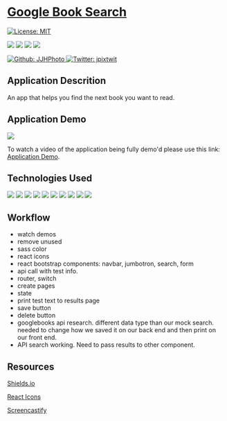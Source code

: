 # [Google Book Search](https://jjh-bookshelves.herokuapp.com/)

[![License: MIT](https://img.shields.io/badge/License-MIT-yellow.svg)](https://opensource.org/licenses/MIT)

<p>
    <img src="https://img.shields.io/github/repo-size/JJHPhoto/my-book-shelves" />
    <img src="https://img.shields.io/github/languages/top/JJHPhoto/my-book-shelves"  />
    <img src="https://img.shields.io/github/issues/JJHPhoto/my-book-shelves" />
    <img src="https://img.shields.io/github/last-commit/JJHPhoto/my-book-shelves" >
</p>
<p>
    <a href="https://github.com/JJHPhoto">
        <img alt="Github: JJHPhoto" src="https://img.shields.io/github/followers/JJHPhoto ?style=social" target="_blank" />
    </a>
    <a href="https://twitter.com/jpixtwit">
        <img alt="Twitter: jpixtwit" src="https://img.shields.io/twitter/follow/jpixtwit.svg?style=social" target="_blank" />
    </a>
</p>

## Application Descrition

An app that helps you find the next book you want to read.

## Application Demo

![](...)

To watch a video of the application being fully demo'd please use this link: [Application Demo](...).

## Technologies Used

<p>
  <img src="https://img.shields.io/badge/React-Boostrap-blue" />
  <img src="https://img.shields.io/badge/-heroku-red" />
  <img src="https://img.shields.io/badge/-React-informational" />
  <img src="https://img.shields.io/badge/Boostrap-informational" />
  <img src="https://img.shields.io/badge/Javascript-yellow" />
  <img src="https://img.shields.io/badge/HTML-orange" />
  <img src="https://img.shields.io/badge/-express-9cf" />
  <img src="https://img.shields.io/badge/-node.js-green" />
  <img src="https://img.shields.io/badge/lint-informational" />
  <img src="https://img.shields.io/badge/SASS-purple" />

</p>

## Workflow

- watch demos
- remove unused
- sass color
- react icons
- react bootstrap components: navbar, jumbotron, search, form
- api call with test info.
- router, switch
- create pages
- state
- print test text to results page
- save button
- delete button
- googlebooks api research. different data type than our mock search. needed to change how we saved it on our back end and then print on our front end.
- API search working. Need to pass results to other component.

## Resources

[Shields.io](https://shields.io/)

[React Icons](https://react-icons.github.io/react-icons/)

[Screencastify](https://www.screencastify.com/)
